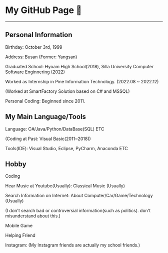 # My GitHub Page 👋

------------------------------------------------------------------------------------------------
## Personal Information 

Birthday: October 3rd, 1999

Address: Busan (Former: Yangsan) 

Graduated School: Hyoam High School(2018), Silla University Computer Software Enginnering (2022)

Worked as Internship in Pine Information Technology. (2022.08 ~ 2022.12) 

(Worked at SmartFactory Solution based on C# and MSSQL) 

Personal Coding: Beginned since 2011. 

## My Main Language/Tools

Language: C#/Java/Python/DataBase(SQL) ETC

(Coding at Past: Visual Basic(2011~2018)) 

Tools(IDE): Visual Studio, Eclipse, PyCharm, Anaconda ETC 

## Hobby

Coding 

Hear Music at Youtube(Usually): Classical Music (Usually)

Search Information on Internet: About Computer/Car/Game/Technology (Usually) 

(I don't search bad or controversial information(such as politics). don't misunderstand about this.) 

Mobile Game 

Helping Friend 

Instagram: (My Instagram friends are actually my school friends.)


